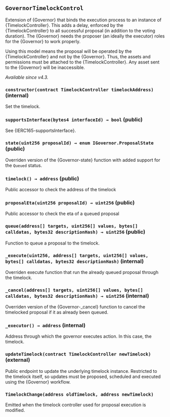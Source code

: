 ## `GovernorTimelockControl`



Extension of {Governor} that binds the execution process to an instance of {TimelockController}. This adds a
delay, enforced by the {TimelockController} to all successful proposal (in addition to the voting duration). The
{Governor} needs the proposer (an ideally the executor) roles for the {Governor} to work properly.

Using this model means the proposal will be operated by the {TimelockController} and not by the {Governor}. Thus,
the assets and permissions must be attached to the {TimelockController}. Any asset sent to the {Governor} will be
inaccessible.

_Available since v4.3._


### `constructor(contract TimelockController timelockAddress)` (internal)



Set the timelock.

### `supportsInterface(bytes4 interfaceId) → bool` (public)



See {IERC165-supportsInterface}.

### `state(uint256 proposalId) → enum IGovernor.ProposalState` (public)



Overriden version of the {Governor-state} function with added support for the `Queued` status.

### `timelock() → address` (public)



Public accessor to check the address of the timelock

### `proposalEta(uint256 proposalId) → uint256` (public)



Public accessor to check the eta of a queued proposal

### `queue(address[] targets, uint256[] values, bytes[] calldatas, bytes32 descriptionHash) → uint256` (public)



Function to queue a proposal to the timelock.

### `_execute(uint256, address[] targets, uint256[] values, bytes[] calldatas, bytes32 descriptionHash)` (internal)



Overriden execute function that run the already queued proposal through the timelock.

### `_cancel(address[] targets, uint256[] values, bytes[] calldatas, bytes32 descriptionHash) → uint256` (internal)



Overriden version of the {Governor-_cancel} function to cancel the timelocked proposal if it as already
been queued.

### `_executor() → address` (internal)



Address through which the governor executes action. In this case, the timelock.

### `updateTimelock(contract TimelockController newTimelock)` (external)



Public endpoint to update the underlying timelock instance. Restricted to the timelock itself, so updates
must be proposed, scheduled and executed using the {Governor} workflow.


### `TimelockChange(address oldTimelock, address newTimelock)`



Emitted when the timelock controller used for proposal execution is modified.



